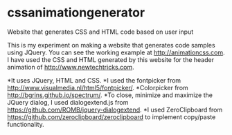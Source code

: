 cssanimationgenerator
=====================

Website that generates CSS and HTML code based on user input

This is my experiment on making a website that generates code samples using JQuery. You can see the working example at
http://animationcss.com. I have used the CSS and HTML generated by this website for the header animation of 
http://www.newtechtricks.com.

*It uses JQuery, HTML and CSS. 
*I used the fontpicker from  http://www.visualmedia.nl/html5/fontpicker/.
*Colorpicker from http://bgrins.github.io/spectrum/. 
*To close, minimize and maximize the JQuery dialog, I used dialogextend.js from https://github.com/ROMB/jquery-dialogextend.
*I used ZeroClipboard from https://github.com/zeroclipboard/zeroclipboard to implement copy/paste functionality.

